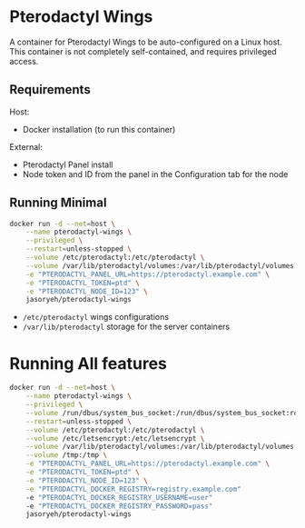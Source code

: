 # Pterodactyl Wings
A container for Pterodactyl Wings to be auto-configured on a Linux host. This container is not completely self-contained, and requires privileged access.

## Requirements
Host:
- Docker installation (to run this container)

External:
- Pterodactyl Panel install
- Node token and ID from the panel in the Configuration tab for the node

## Running Minimal
```sh
docker run -d --net=host \
    --name pterodactyl-wings \
    --privileged \
    --restart=unless-stopped \
    --volume /etc/pterodactyl:/etc/pterodactyl \
    --volume /var/lib/pterodactyl/volumes:/var/lib/pterodactyl/volumes \
    -e "PTERODACTYL_PANEL_URL=https://pterodactyl.example.com" \
    -e "PTERODACTYL_TOKEN=ptd" \
    -e "PTERODACTYL_NODE_ID=123" \
    jasoryeh/pterodactyl-wings
```
- `/etc/pterodactyl` wings configurations
- `/var/lib/pterodactyl` storage for the server containers

# Running All features
```sh
docker run -d --net=host \
    --name pterodactyl-wings \
    --privileged \
    --volume /run/dbus/system_bus_socket:/run/dbus/system_bus_socket:ro \
    --restart=unless-stopped \
    --volume /etc/pterodactyl:/etc/pterodactyl \
    --volume /etc/letsencrypt:/etc/letsencrypt \
    --volume /var/lib/pterodactyl/volumes:/var/lib/pterodactyl/volumes \
    --volume /tmp:/tmp \
    -e "PTERODACTYL_PANEL_URL=https://pterodactyl.example.com" \
    -e "PTERODACTYL_TOKEN=ptd" \
    -e "PTERODACTYL_NODE_ID=123" \
    -e "PTERODACTYL_DOCKER_REGISTRY=registry.example.com"
    -e "PTERODACTYL_DOCKER_REGISTRY_USERNAME=user"
    -e "PTERODACTYL_DOCKER_REGISTRY_PASSWORD=pass"
    jasoryeh/pterodactyl-wings
```